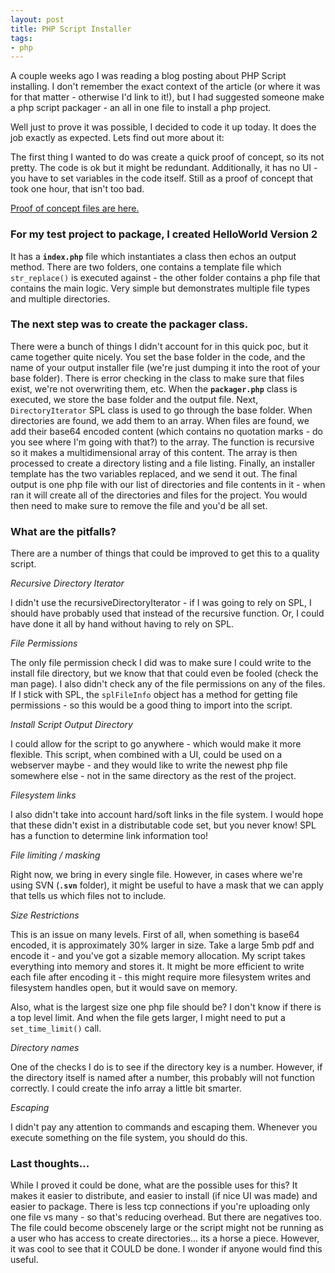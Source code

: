 ```yaml
---
layout: post
title: PHP Script Installer
tags:
- php
---
```

A couple weeks ago I was reading a blog posting about PHP Script installing.  I don't remember the exact context of the article (or where it was for that matter - otherwise I'd link to it!), but I had suggested someone make a php script packager - an all in one file to install a php project.

Well just to prove it was possible, I decided to code it up today.  It does the job exactly as expected.  Lets find out more about it:

The first thing I wanted to do was create a quick proof of concept, so its not pretty.  The code is ok but it might be redundant.  Additionally, it has no UI - you have to set variables in the code itself.  Still as a proof of concept that took one hour, that isn't too bad.

[Proof of concept files are here.](/uploads/2007/phpscriptinstaller_poc.zip)

### For my test project to package, I created HelloWorld Version 2

It has a **`index.php`** file which instantiates a class then echos an output method.  There are two folders, one contains a template file which `str_replace()` is executed against - the other folder contains a php file that contains the main logic.  Very simple but demonstrates multiple file types and multiple directories.

### The next step was to create the packager class.  

There were a bunch of things I didn't account for in this quick poc, but it came together quite nicely.  You set the base folder in the code, and the name of your output installer file (we're just dumping it into the root of your base folder).  There is error checking in the class to make sure that files exist, we're not overwriting them, etc.  When the **`packager.php`** class is executed, we store the base folder and the output file.  Next, `DirectoryIterator` SPL class is used to go through the base folder.  When directories are found, we add them to an array.  When files are found, we add their base64 encoded content (which contains no quotation marks - do you see where I'm going with that?) to the array.  The function is recursive so it makes a multidimensional array of this content.  The array is then processed to create a directory listing and a file listing.  Finally, an installer template has the two variables replaced, and we send it out.  The final output is one php file with our list of directories and file contents in it - when ran it will create all of the directories and files for the project.  You would then need to make sure to remove the file and you'd be all set.

### What are the pitfalls?

There are a number of things that could be improved to get this to a quality script.

_Recursive Directory Iterator_

I didn't use the recursiveDirectoryIterator - if I was going to rely on SPL, I should have probably used that instead of the recursive function.  Or, I could have done it all by hand without having to rely on SPL.

_File Permissions_

The only file permission check I did was to make sure I could write to the install file directory, but we know that that could even be fooled (check the man page).  I also didn't check any of the file permissions on any of the files.  If I stick with SPL, the `splFileInfo` object has a method for getting file permissions - so this would be a good thing to import into the script.

_Install Script Output Directory_

I could allow for the script to go anywhere - which would make it more flexible.  This script, when combined with a UI, could be used on a webserver maybe - and they would like to write the newest php file somewhere else - not in the same directory as the rest of the project.

_Filesystem links_

I also didn't take into account hard/soft links in the file system.  I would hope that these didn't exist in a distributable code set, but you never know!  SPL has a function to determine link information too!

_File limiting / masking_

Right now, we bring in every single file.  However, in cases where we're using SVN (**`.svn`** folder), it might be useful to have a mask that we can apply that tells us which files not to include.

_Size Restrictions_

This is an issue on many levels.  First of all, when something is base64 encoded, it is approximately 30% larger in size.  Take a large 5mb pdf and encode it - and you've got a sizable memory allocation.  My script takes everything into memory and stores it.  It might be more efficient to write each file after encoding it - this might require more filesystem writes and filesystem handles open, but it would save on memory.

Also, what is the largest size one php file should be?  I don't know if there is a top level limit.  And when the file gets larger, I might need to put a `set_time_limit()` call.

_Directory names_

One of the checks I do is to see if the directory key is a number.  However, if the directory itself is named after a number, this probably will not function correctly.  I could create the info array a little bit smarter.

_Escaping_

I didn't pay any attention to commands and escaping them.  Whenever you execute something on the file system, you should do this.

### Last thoughts...

While I proved it could be done, what are the possible uses for this?  It makes it easier to distribute, and easier to install (if nice UI was made) and easier to package.  There is less tcp connections if you're uploading only one file vs many - so that's reducing overhead.  But there are negatives too.  The file could become obscenely large or the script might not be running as a user who has access to create directories... its a horse a piece.  However, it was cool to see that it COULD be done.  I wonder if anyone would find this useful.
